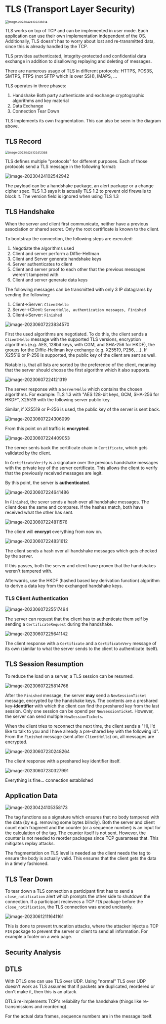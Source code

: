 # TLS (Transport Layer Security)

<img src="res/TLS/image-20230424102238314.png" alt="image-20230424102238314" style="zoom:67%;" />

TLS works on top of TCP and can be implemented in user mode. Each application can use their own implementation independent of the OS. Additionally, TLS doesn't has to worry about lost and re-transmitted data, since this is already handled by the TCP.

TLS provides authenticated, integrity-protected and confidential data exchange in addition to disallowing replaying and deleting of messages.

There are numerous usage of TLS in different protocols: HTTPS, POS3S, SMTPS, FTPS (not SFTP which is over SSH), IMAPS, ...

TLS operates in three phases:

1. Handshake
   Both party authenticate and exchange cryptographic algorithms and key material
2. Data Exchange
3. Connection Tear Down

TLS implements its own fragmentation. This can also be seen in the diagram above.

## TLS Record

<img src="res/TLS/image-20230424102412368.png" alt="image-20230424102412368" style="zoom:67%;" />

TLS defines multiple "protocols" for different purposes. Each of those protocols send a TLS message in the following format:

![image-20230424102542942](res/TLS/image-20230424102542942.png)

The payload can be a handshake package, an alert package or a change cipher spec. TLS 1.3 says it is actually TLS 1.2 to prevent old firewalls to block it. The version field is ignored when using TLS 1.3

## TLS Handshake

When the server and client first communicate, neither have a previous association or shared secret. Only the root certificate is known to the client.

To bootstrap the connection, the following steps are executed:

1. Negotiate the algorithms used
2. Client and server perform a Diffie-Hellman
3. Client and Server generate handshake keys
4. Server authenticates to client
5. Client and server proof to each other that the previous messages weren't tampered with
6. Client and server generate data keys

The following messages can be transmitted with only 3 IP datagrams by sending the following:

1. Client->Server: `ClientHello`
2. Server->Client: `ServerHello, authentication messages, Finished`
3. Client->Server: `Finished`

![image-20230607223834570](res/TLS/image-20230607223834570.png)

First the used algorithms are negotiated. To do this, the client sends a `ClientHello` message with the supported TLS versions, encryption algorithms (e.g. AES, 128bit keys, with CGM, and SHA-256 for HKDF), the groups for the Diffie-Hellman key exchange (e.g. X25519, P256, ...). If X25519 or P-256 is supported, the public key of the client are sent as well.

Notable is, that all lists are sorted by the preference of the client, meaning that the server should choose the first algorithm which it also supports.

![image-20230607224121319](res/TLS/image-20230607224121319.png)

The server response with a `ServerHello` which contains the chosen algorithms. For example: TLS 1.3 with "AES 128-bit keys, GCM, SHA-256 for HKDF", X25519 with the following server public key.

Similar, if X25519 or P-256 is used, the public key of the server is sent back.

![image-20230607224306099](res/TLS/image-20230607224306099.png)

From this point on all traffic is **encrypted**. 

![image-20230607224409053](res/TLS/image-20230607224409053.png)

The server sents back the certificate chain in `Certificate`, which gets validated by the client. 

In `CertificateVerify` is a signature over the previous handshake messages with the private key of the server certificate. This allows the client to verify that the previously received messages are legit.

By this point, the server is **authenticated**.

![image-20230607224641486](res/TLS/image-20230607224641486.png)

In `Finished`, the sever sends a hash over all handshake messages. The client does the same and compares. If the hashes match, both have received what the other has sent.

![image-20230607224811576](res/TLS/image-20230607224811576.png)

The client will **encrypt** everything from now on.

![image-20230607224831612](res/TLS/image-20230607224831612.png)

The client sends a hash over all handshake messages which gets checked by the server.

If this passes, both the server and client have proven that the handshakes weren't tampered with.

Afterwards, use the HKDF (hashed based key derivation function) algorithm to derive a data key from the exchanged handshake keys.

### TLS Client Authentication

![image-20230607225517494](res/TLS/image-20230607225517494.png)

The server can request that the client has to authenticate them self by sending a `CertificateRequest` during the handshake.

![image-20230607225641142](res/TLS/image-20230607225641142.png)

The client response with a `Certificate` and a `CertificateVery` message of its own (similar to what the server sends to the client to authenticate itself).

## TLS Session Resumption

To  reduce the load on a server, a TLS session can be resumed.

![image-20230607225814766](res/TLS/image-20230607225814766.png)

After the `Finished` message, the server **may** send a `NewSessionTicket` message, encrypted by the handshake keys. The contents are a preshared key-**identifier** with which the client can find the preshared key from the last session. Only one session can be opend per `NewSessionTicket`. However, the server can send multiple `NewSessionTickets`.

When the client tries to reconnect the next time, the client sends a "Hi, I'd like to talk to you and I have already a pre-shared key with the following id". From the `Finished` message (sent after `ClientHello`) on, all messages are encrypted.

![image-20230607230248264](res/TLS/image-20230607230248264.png)

The client response with a preshared key identifier itself.

![image-20230607230327991](res/TLS/image-20230607230327991.png)

Everything is fine... connection established

## Application Data

![image-20230424105358173](res/TLS/image-20230424105358173.png)

The tag functions as a signature which ensures that no body tampered with the data (by e.g. removing some bytes blindly). Both the server and client count each fragment and the counter (or a sequence number) is an input for the calculation of the tag. The counter itself is not sent. However, the counter is not needed to reorder packages since TCP guarantees that. This mitigates replay attacks.

The fragmentation on TLS level is needed as the client needs the tag to ensure the body is actually valid. This ensures that the client gets the data in a timely fashioned.

## TLS Tear Down

To tear down a TLS connection a participant first has to send a `close_notification` alert which prompts the other side to shutdown the connection. If a participant recievecs a TCP `FIN` package before the `close_notification`, the TLS connection was ended uncleanly. 

![image-20230612111641161](res/TLS/image-20230612111641161.png)

This is done to prevent truncation attacks, where the attacker injects a TCP `FIN` package to prevent the server or client to send all information. For example a footer on a web page.

## Security Analysis

## DTLS

With DTLS one can use TLS over UDP. Using "normal" TLS over UDP doesn't work as TLS assumes that if packets are duplicated, reordered or don't make it, then this is an attack.

DTLS re-implements TCP's reliability for the handshake (things like re-transmissions and reordering).

For the actual data frames, sequence numbers are in the message itself.

